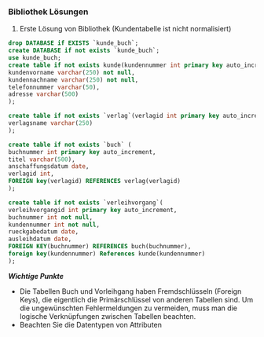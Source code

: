 ### Bibliothek Lösungen

1. Erste Lösung von Bibliothek (Kundentabelle ist nicht normalisiert)

```sql
drop DATABASE if EXISTS `kunde_buch`;
create DATABASE if not exists `kunde_buch`;
use kunde_buch;
create table if not exists kunde(kundennummer int primary key auto_increment,
kundenvorname varchar(250) not null,
kundennachname varchar(250) not null,
telefonnummer varchar(50),
adresse varchar(500)
);

create table if not exists `verlag`(verlagid int primary key auto_increment,
verlagsname varchar(250)
);

create table if not exists `buch` (
buchnummer int primary key auto_increment,
titel varchar(500),
anschaffungsdatum date,
verlagid int,
FOREIGN key(verlagid) REFERENCES verlag(verlagid)
);

create table if not exists `verleihvorgang`(
verleihvorgangid int primary key auto_increment,
buchnummer int not null,
kundennummer int not null,
rueckgabedatum date,
ausleihdatum date,
FOREIGN KEY(buchnummer) REFERENCES buch(buchnummer),
foreign key(kundennummer) References kunde(kundennummer)
);


```

**_Wichtige Punkte_**

- Die Tabellen Buch und Vorleihgang haben Fremdschlüsseln (Foreign Keys), die eigentlich die Primärschlüssel von anderen Tabellen sind. Um die ungewünschten Fehlermeldungen zu vermeiden, muss man die logische Verknüpfungen zwischen Tabellen beachten.
- Beachten Sie die Datentypen von Attributen

